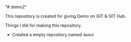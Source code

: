 "# demo2" 

This repository is created for giving Demo on GIT & GIT Hub.

Things I did for making this repository.
+ Created a empty repository named `demo2`
